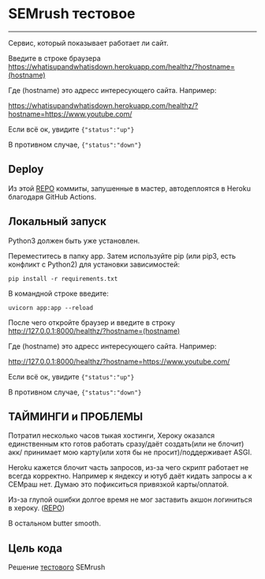 # SEMrush тестовое
---
Сервис, который показывает работает ли сайт.

Введите в строке браузера
https://whatisupandwhatisdown.herokuapp.com/healthz/?hostname=(hostname)

Где (hostname) это адресс интересующего сайта. Например:

https://whatisupandwhatisdown.herokuapp.com/healthz/?hostname=https://www.youtube.com/

Если всё ок, увидите ```{"status":"up"}```

В противном случае, ```{"status":"down"}```


## Deploy

Из этой [REPO](https://github.com/killthebee/its_alive_deploy) коммиты, запушенные в мастер, автодеплоятся в Heroku благодаря GitHub Actions.

## Локальный запуск
Python3 должен быть уже установлен.

Переместитесь в папку app.
Затем используйте pip (или pip3, есть конфликт с Python2) для установки зависимостей:
```
pip install -r requirements.txt
```
В командной строке введите:
```
uvicorn app:app --reload
```
После чего откройте браузер и введите в строку
http://127.0.0.1:8000/healthz/?hostname=(hostname)

Где (hostname) это адресс интересующего сайта. Например:

http://127.0.0.1:8000/healthz/?hostname=https://www.youtube.com/

Если всё ок, увидите ```{"status":"up"}```

В противном случае, ```{"status":"down"}```

## ТАЙМИНГИ и ПРОБЛЕМЫ

Потратил несколько часов тыкая хостинги, Хероку оказался единственным кто готов работать сразу/даёт создать(или не блочит) акк/
принимает мою карту(или хотя бы не просит)/поддерживает ASGI.

Heroku кажется блочит часть запросов, из-за чего скрипт работает не всегда корректно. Например к яндексу и ютуб даёт кидать запросы
а к СЕМраш нет. Думаю это пофикситься привязкой карты/оплатой.

Из-за глупой ошибки долгое время не мог заставить акшон логиниться в хероку. ([REPO](https://github.com/killthebee/its_alive_deploy))

В остальном butter smooth.


## Цель кода
Решение [тестового](https://github.com/esemi/python_intern) SEMrush